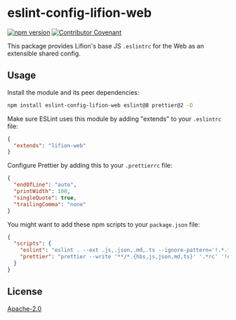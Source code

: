 # eslint-config-lifion-web

[![npm version](https://badge.fury.io/js/eslint-config-lifion-web.svg)](http://badge.fury.io/js/eslint-config-lifion-web) [![Contributor Covenant](https://img.shields.io/badge/Contributor%20Covenant-2.0-4baaaa.svg)](CODE_OF_CONDUCT.md)

This package provides Lifion's base JS `.eslintrc` for the Web as an extensible shared config.

## Usage

Install the module and its peer dependencies:

```sh
npm install eslint-config-lifion-web eslint@8 prettier@2 -D
```

Make sure ESLint uses this module by adding "extends" to your `.eslintrc` file:

```json
{
  "extends": "lifion-web"
}
```

Configure Prettier by adding this to your `.prettierrc` file:

```json
{
  "endOfLine": "auto",
  "printWidth": 100,
  "singleQuote": true,
  "trailingComma": "none"
}
```

You might want to add these npm scripts to your `package.json` file:

```json
{
  "scripts": {
    "eslint": "eslint . --ext .js,.json,.md,.ts --ignore-pattern='!.*.*'",
    "prettier": "prettier --write '**/*.{hbs,js,json,md,ts}' '.*rc' '!dist/**/*.js'"
  }
}
```

## License

[Apache-2.0](LICENSE)
